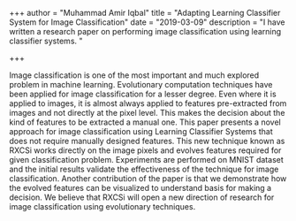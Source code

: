 +++
author = "Muhammad Amir Iqbal"
title = "Adapting Learning Classifier System for Image Classification"
date = "2019-03-09"
description = "I have written a research paper on performing image classification using learning classifier systems. "

+++

Image classification is one of the most important and much explored problem in
machine learning. Evolutionary computation techniques have been applied for
image classification for a lesser degree. Even where it is applied to images, it
is almost always applied to features pre-extracted from images and not directly
at the pixel level. This makes the decision about the kind of features to be
extracted a manual one. This paper presents a novel approach for image
classification using Learning Classifier Systems that does not require manually
designed features. This new technique known as RXCSi works directly on the image
pixels and evolves features required for given classification problem.
Experiments are performed on MNIST dataset and the initial results validate the
effectiveness of the technique for image classification. Another contribution of
the paper is that we demonstrate how the evolved features can be visualized to
understand basis for making a decision. We believe that RXCSi will open a new
direction of research for image classification using evolutionary techniques.
